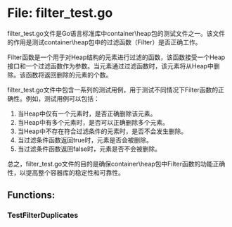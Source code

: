 # File: filter_test.go

filter_test.go文件是Go语言标准库中container\heap包的测试文件之一。该文件的作用是测试container\heap包中的过滤函数（Filter）是否正确工作。

Filter函数是一个用于对Heap结构的元素进行过滤的函数，该函数接受一个Heap接口和一个过滤函数作为参数。当元素通过过滤函数时，该元素将从Heap中删除。该函数将返回删除的元素的个数。

filter_test.go文件中包含一系列的测试用例，用于测试不同情况下Filter函数的正确性。例如，测试用例可以包括：

1. 当Heap中仅有一个元素时，是否正确删除该元素。
2. 当Heap中有多个元素时，是否可以正确删除多个元素。
3. 当Heap中不存在符合过滤条件的元素时，是否不会发生删除。
4. 当过滤条件函数返回true时，元素是否会被删除。
5. 当过滤条件函数返回false时，元素是否不会被删除。

总之，filter_test.go文件的目的是确保container\heap包中Filter函数的功能正确性，以提高整个容器库的稳定性和可靠性。

## Functions:

### TestFilterDuplicates





